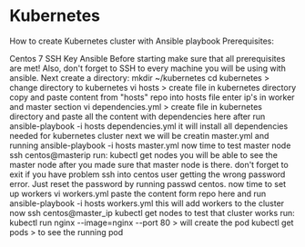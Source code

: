 # Kubernetes

How to create Kubernetes cluster with Ansible playbook Prerequisites:

Centos 7
SSH Key
Ansible Before starting make sure that all prerequisites are met! Also, don't forget to SSH to every machine you will be using with ansible. Next create a directory: mkdir ~/kubernetes cd kubernetes > change directory to kubernetes vi hosts > create file in kubernetes directory copy and paste content from "hosts" repo into hosts file enter ip's in worker and master section vi dependencies.yml > create file in kubernetes directory and paste all the content with dependencies here after run ansible-playbook -i hosts dependencies.yml it will install all dependencies needed for kubernetes cluster next we will be creatin master.yml and running ansible-playbook -i hosts master.yml now time to test master node ssh centos@masterip run: kubectl get nodes you will be able to see the master node after you made sure that master node is there. don't forget to exit if you have problem ssh into centos user getting the wrong password error. Just reset the password by running passwd centos. now time to set up workers vi workers.yml paste the content form repo here and run ansible-playbook -i hosts workers.yml this will add workers to the cluster now ssh centos@master_ip kubectl get nodes to test that cluster works run: kubectl run nginx --image=nginx --port 80 > will create the pod kubectl get pods > to see the running pod
